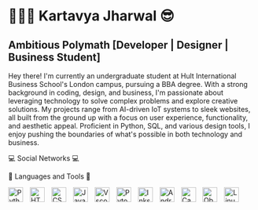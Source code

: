 <h1>🧑🏽‍💻 Kartavya Jharwal 😎</h1>
<h2>Ambitious Polymath [Developer | Designer | Business Student]</h2>

<p> Hey there! I'm currently an undergraduate student at Hult International Business School's London campus, pursuing a BBA degree. With a strong background in coding, design, and business, I'm passionate about leveraging technology to solve complex problems and explore creative solutions. My projects range from AI-driven IoT systems to sleek websites, all built from the ground up with a focus on user experience, functionality, and aesthetic appeal. Proficient in Python, SQL, and various design tools, I enjoy pushing the boundaries of what's possible in both technology and business. </p>
💻 Social Networks 💻


🧰 Languages and Tools 🧰
<br> <p> <img align="center" alt="Python" width="30px" style="padding-right:10px;" src="https://cdn.jsdelivr.net/gh/devicons/devicon/icons/python/python-original.svg" /> <img align="center" alt="HTML" width="30px" style="padding-right:10px;" src="https://cdn.jsdelivr.net/gh/devicons/devicon/icons/html5/html5-plain.svg" /> <img align="center" alt="CSS" width="30px" style="padding-right:10px;" src="https://cdn.jsdelivr.net/gh/devicons/devicon/icons/css3/css3-plain.svg" /> <img align="center" alt="JavaScript" width="30px" style="padding-right:10px;" src="https://cdn.jsdelivr.net/gh/devicons/devicon/icons/javascript/javascript-plain.svg" /> <img align="center" alt="Vscode" width="30px" style="padding-right:10px;" src="https://cdn.jsdelivr.net/gh/devicons/devicon/icons/vscode/vscode-original.svg" /> <img align="center" alt="Pytorch" width="30px" style="padding-right:10px;" src="https://cdn.jsdelivr.net/gh/devicons/devicon/icons/pytorch/pytorch-original.svg" /> <img align="center" alt="Inkscape" width="30px" style="padding-right:10px;" src="https://cdn.jsdelivr.net/gh/devicons/devicon/icons/inkscape/inkscape-original.svg" /> <img align="center" alt="Android" width="30px" style="padding-right:10px;" src="https://cdn.jsdelivr.net/gh/devicons/devicon/icons/android/android-plain.svg" /> <img align="center" alt="Canva" width="30px" style="padding-right:10px;" src="https://cdn.jsdelivr.net/gh/devicons/devicon/icons/canva/canva-original.svg" /> <img align="center" alt="Obsidian" width="30px" style="padding-right:10px;" src="https://cdn.jsdelivr.net/gh/devicons/devicon/icons/obsidian/obsidian-original.svg" /> <img align="center" alt="Linux" width="30px" style="padding-right:10px;" src="https://cdn.jsdelivr.net/gh/devicons/devicon/icons/linux/linux-original.svg" /> </p> <br>

